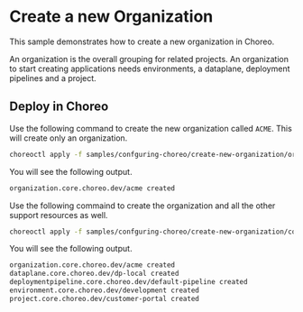 # Create a new Organization
This sample demonstrates how to create a new organization in Choreo. 

An organization is the overall grouping for related projects. 
An organization to start creating applications needs environments, a dataplane, deployment pipelines and a project. 

## Deploy in Choreo
Use the following command to create the new organization called `ACME`. This will create only an organization. 

```bash
choreoctl apply -f samples/confguring-choreo/create-new-organization/organization.yaml
``` 

You will see the following output.
```bash
organization.core.choreo.dev/acme created
```

Use the following commaind to create the organization and all the other support resources as well.

```bash
choreoctl apply -f samples/confguring-choreo/create-new-organization/complete-organization.yaml
``` 

You will see the following output.
```bash
organization.core.choreo.dev/acme created
dataplane.core.choreo.dev/dp-local created
deploymentpipeline.core.choreo.dev/default-pipeline created
environment.core.choreo.dev/development created
project.core.choreo.dev/customer-portal created
```